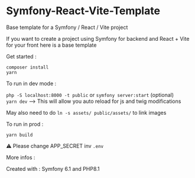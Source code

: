 # Symfony-React-Vite-Template
Base template for a Symfony / React / Vite project

If you want to create a project using Symfony for backend and React + Vite for your front here is a base template

Get started : 

```
composer install
yarn
```

To run in dev mode :

`php -S localhost:8000 -t public` or `symfony server:start` (optional)  
`yarn dev` --> This will allow you auto reload for js and twig modifications

May also need to do
`ln -s assets/ public/assets/` to link images

To run in prod :

`yarn build`

⚠️ Please change APP_SECRET inv `.env`

More infos :

Created with : Symfony 6.1 and PHP8.1
